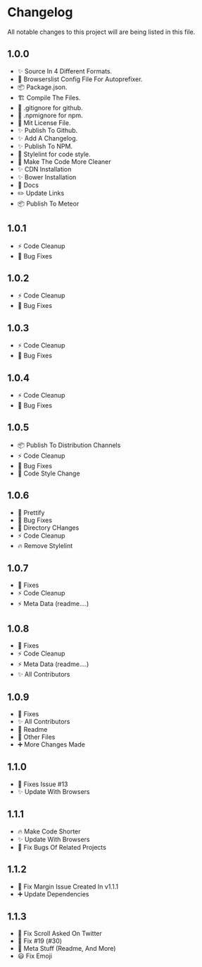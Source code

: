 # Changelog

All notable changes to this project will are being listed in this file.

## 1.0.0

- ✨ Source In 4 Different Formats.
- 🔧 Browserslist Config File For Autoprefixer.
- 📦 Package.json.
- 🏗️ Compile The Files.
- 🙈 .gitignore for github.
- 🙈 .npmignore for npm.
- 📄 Mit License File.
- ✨ Publish To Github.
- ✨ Add A Changelog.
- ✨ Publish To NPM.
- 🎨 Stylelint for code style.
- 🎨 Make The Code More Cleaner
- ✨ CDN Installation
- ✨ Bower Installation
- 📝 Docs
- ✏️ Update Links
- 📦 Publish To Meteor

## 1.0.1

- ⚡ Code Cleanup
- 🐛 Bug Fixes

## 1.0.2

- ⚡ Code Cleanup
- 🐛 Bug Fixes

## 1.0.3

- ⚡ Code Cleanup
- 🐛 Bug Fixes

## 1.0.4

- ⚡ Code Cleanup
- 🐛 Bug Fixes

## 1.0.5

- 📦 Publish To Distribution Channels
- ⚡ Code Cleanup
- 🐛 Bug Fixes
- 🎨 Code Style Change

## 1.0.6

- 🎨 Prettify
- 🐛 Bug Fixes
- 🚚 Directory CHanges
- ⚡ Code Cleanup
- 🔥 Remove Stylelint

## 1.0.7

- 🐛 Fixes
- ⚡ Code Cleanup
- ⚡ Meta Data (readme....)

## 1.0.8

- 🐛 Fixes
- ⚡ Code Cleanup
- ⚡ Meta Data (readme....)
- ✨ All Contributors

## 1.0.9

- 🐛 Fixes
- ✨ All Contributors
- 📝 Readme
- 📄 Other Files
- ➕ More Changes Made

## 1.1.0

- 🐛 Fixes Issue #13
- ✨ Update With Browsers

## 1.1.1

- 🔥 Make Code Shorter
- ✨ Update With Browsers
- 🐛 Fix Bugs Of Related Projects

## 1.1.2

- 🐛 Fix Margin Issue Created In v1.1.1
- ➕ Update Dependencies

## 1.1.3

- 🌟 Fix Scroll Asked On Twitter
- 🐛 Fix #19 (#30)
- 📝 Meta Stuff (Readme, And More)
- 😃 Fix Emoji
